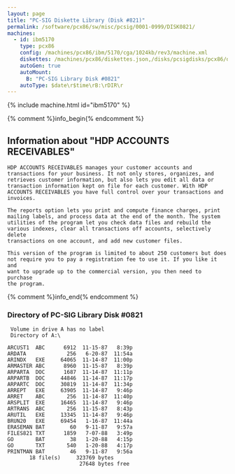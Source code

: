 ```yaml
---
layout: page
title: "PC-SIG Diskette Library (Disk #821)"
permalink: /software/pcx86/sw/misc/pcsig/0001-0999/DISK0821/
machines:
  - id: ibm5170
    type: pcx86
    config: /machines/pcx86/ibm/5170/cga/1024kb/rev3/machine.xml
    diskettes: /machines/pcx86/diskettes.json,/disks/pcsigdisks/pcx86/diskettes.json
    autoGen: true
    autoMount:
      B: "PC-SIG Library Disk #0821"
    autoType: $date\r$time\rB:\rDIR\r
---
```


{% include machine.html id="ibm5170" %}

{% comment %}info_begin{% endcomment %}

## Information about "HDP ACCOUNTS RECEIVABLES"

    HDP ACCOUNTS RECEIVABLES manages your customer accounts and
    transactions for your business. It not only stores, organizes, and
    retrieves customer information, but also lets you edit all data or
    transaction information kept on file for each customer. With HDP
    ACCOUNTS RECEIVABLES you have full control over your transactions and
    invoices.
    
    The reports option lets you print and compute finance charges, print
    mailing labels, and process data at the end of the month. The system
    utilities of the program let you check data files and rebuild the
    various indexes, clear all transactions off accounts, selectively delete
    transactions on one account, and add new customer files.
    
    This version of the program is limited to about 250 customers but does
    not require you to pay a registration fee to use it. If you like it and
    want to upgrade up to the commercial version, you then need to purchase
    the program.
{% comment %}info_end{% endcomment %}


### Directory of PC-SIG Library Disk #0821

     Volume in drive A has no label
     Directory of A:\

    ARCUST1  ABC      6912  11-15-87   8:39p
    ARDATA             256   6-20-87  11:54a
    ARINDX   EXE     64065  11-14-87  11:00p
    ARMASTER ABC      8960  11-15-87   8:39p
    ARPARTA  DOC      1687  11-14-87  11:11p
    ARPARTB  DOC     44846  11-14-87  11:17p
    ARPARTC  DOC     30819  11-14-87  11:34p
    ARREPT   EXE     63905  11-14-87   9:46p
    ARRET    ABC       256  11-14-87  11:40p
    ARSPLIT  EXE     16465  11-14-87   9:46p
    ARTRANS  ABC       256  11-15-87   8:43p
    ARUTIL   EXE     13345  11-14-87   9:46p
    BRUN20   EXE     69454   1-16-87  11:44a
    ERASEMAN BAT        60   9-11-87   9:57a
    FILES821 TXT      1859   7-07-88   3:49p
    GO       BAT        38   1-20-88   4:15p
    GO       TXT       540   1-20-88   4:17p
    PRINTMAN BAT        46   9-11-87   9:56a
           18 file(s)     323769 bytes
                           27648 bytes free
